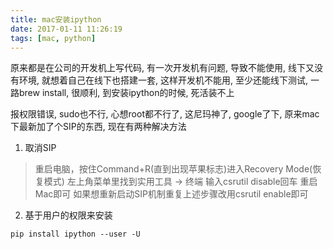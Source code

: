 ```yaml
---
title: mac安装ipython
date: 2017-01-11 11:26:19
tags: [mac, python]
---
```


原来都是在公司的开发机上写代码, 有一次开发机有问题, 导致不能使用, 线下又没有环境, 就想着自己在线下也搭建一套,
这样开发机不能用, 至少还能线下测试, 一路brew install, 很顺利, 到安装ipython的时候, 死活装不上

<!--more--><!--more-->

报权限错误, sudo也不行, 心想root都不行了, 这尼玛神了, google了下, 原来mac下最新加了个SIP的东西, 现在有两种解决方法
1. 取消SIP
>重启电脑，按住Command+R(直到出现苹果标志)进入Recovery Mode(恢复模式)
左上角菜单里找到实用工具 -> 终端
输入csrutil disable回车
重启Mac即可
如果想重新启动SIP机制重复上述步骤改用csrutil enable即可
2. 基于用户的权限来安装
```
pip install ipython --user -U
```
